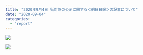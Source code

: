 ```yaml
---
title: "2020年9月4日 挺対協の公示に関する＜朝鮮日報＞の記事について"
date: "2020-09-04"
categories: 
  - "report"
---
```


![](https://r2.womenandwar.net/2020/09/9.4일본어.jpg)

![](https://r2.womenandwar.net/2020/09/9.4일본어2.jpg)
